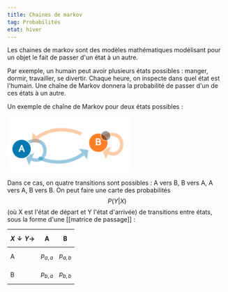 ```yaml
---
title: Chaines de markov
tag: Probabilités
etat: hiver
---
```


Les chaines de markov sont des modèles mathématiques modélisant pour un objet le fait de passer d'un état à un autre.

Par exemple, un humain peut avoir plusieurs états possibles : manger, dormir, travailler, se divertir. Chaque heure, on inspecte dans quel état est l'humain. Une chaîne de Markov donnera la probabilité de passer d'un de ces états à un autre.

Un exemple de chaîne de Markov pour deux états possibles :

![Source setosa.io](/assets/img/chaine_markov_setosa.io.png#center)

Dans ce cas, on quatre transitions sont possibles : A vers B, B vers A, A vers A, B vers B. On peut faire une carte des probabilités $$P(Y \vert X)$$ (où X est l'état de départ et Y l'état d'arrivée) de transitions entre états, sous la forme d'une [[matrice de passage]] :

$$X\downarrow Y \to$$|A|B|
-|-|-
A|$$p_{a,a}$$|$$p_{a,b}$$|
B|$$p_{b,a}$$|$$p_{b,b}$$|
